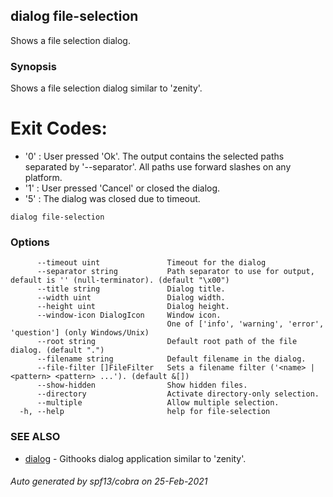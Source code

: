 ## dialog file-selection

Shows a file selection dialog.

### Synopsis

Shows a file selection dialog similar to 'zenity'.

# Exit Codes:

- '0' : User pressed 'Ok'. The output contains the selected paths
        separated by '--separator'. All paths use forward slashes
        on any platform.
- '1' : User pressed 'Cancel' or closed the dialog.
- '5' : The dialog was closed due to timeout.

```
dialog file-selection
```

### Options

```
      --timeout uint               Timeout for the dialog
      --separator string           Path separator to use for output, default is ' ' (null-terminator). (default "\x00")
      --title string               Dialog title.
      --width uint                 Dialog width.
      --height uint                Dialog height.
      --window-icon DialogIcon     Window icon.
                                   One of ['info', 'warning', 'error', 'question'] (only Windows/Unix)
      --root string                Default root path of the file dialog. (default ".")
      --filename string            Default filename in the dialog.
      --file-filter []FileFilter   Sets a filename filter ('<name> | <pattern> <pattern> ...'). (default &[])
      --show-hidden                Show hidden files.
      --directory                  Activate directory-only selection.
      --multiple                   Allow multiple selection.
  -h, --help                       help for file-selection
```

### SEE ALSO

* [dialog](dialog.md)	 - Githooks dialog application similar to 'zenity'.

###### Auto generated by spf13/cobra on 25-Feb-2021
